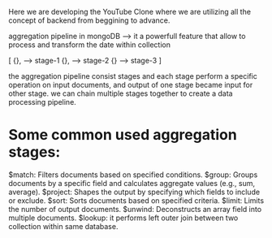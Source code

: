 Here we are developing the YouTube Clone where we are utilizing all the concept of backend from beggining to advance.

aggregation pipeline in mongoDB --> it a powerfull feature that allow to process and transform the date within collection

[
    {}, --> stage-1
    {}, --> stage-2
    {}  --> stage-3
]

the aggregation pipeline consist stages and each stage perform a specific operation on input documents, and output of one stage became input for other stage.  we can chain multiple stages together to create a data processing pipeline.

# Some common used aggregation stages:

$match: Filters documents based on specified conditions.
$group: Groups documents by a specific field and calculates aggregate values (e.g., sum, average).
$project: Shapes the output by specifying which fields to include or exclude.
$sort: Sorts documents based on specified criteria.
$limit: Limits the number of output documents.
$unwind: Deconstructs an array field into multiple documents.
$lookup: it performs left outer join between two collection within same database.
